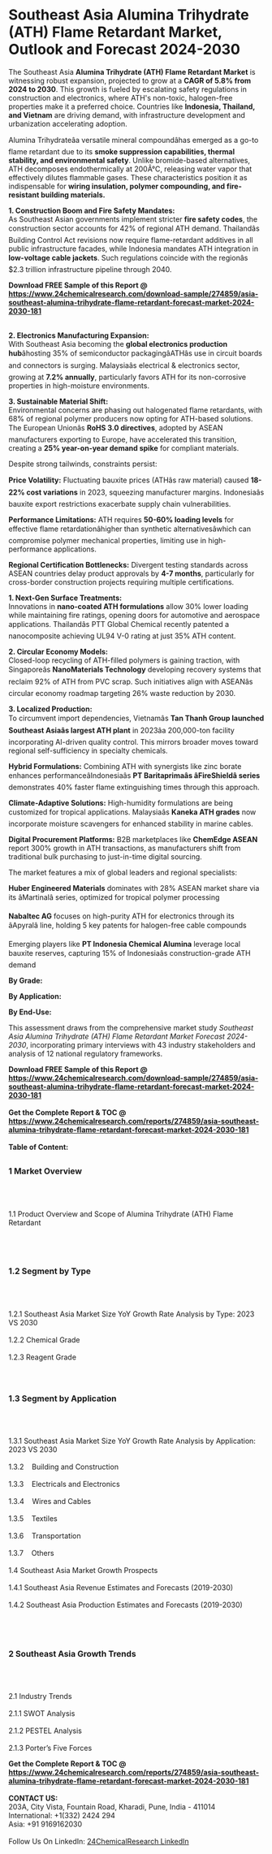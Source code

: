 <h1>Southeast Asia Alumina Trihydrate (ATH) Flame Retardant Market, Outlook and Forecast 2024-2030</h1><p>The Southeast Asia <strong>Alumina Trihydrate (ATH) Flame Retardant Market</strong> is witnessing robust expansion, projected to grow at a <strong>CAGR of 5.8% from 2024 to 2030</strong>. This growth is fueled by escalating safety regulations in construction and electronics, where ATH's non-toxic, halogen-free properties make it a preferred choice. Countries like <strong>Indonesia, Thailand, and Vietnam</strong> are driving demand, with infrastructure development and urbanization accelerating adoption.</p><p>Alumina Trihydrateâa versatile mineral compoundâhas emerged as a go-to flame retardant due to its <strong>smoke suppression capabilities, thermal stability, and environmental safety</strong>. Unlike bromide-based alternatives, ATH decomposes endothermically at 200Â°C, releasing water vapor that effectively dilutes flammable gases. These characteristics position it as indispensable for <strong>wiring insulation, polymer compounding, and fire-resistant building materials.</strong></p><p><strong>1. Construction Boom and Fire Safety Mandates:</strong><br>
As Southeast Asian governments implement stricter <strong>fire safety codes</strong>, the construction sector accounts for 42% of regional ATH demand. Thailandâs Building Control Act revisions now require flame-retardant additives in all public infrastructure facades, while Indonesia mandates ATH integration in <strong>low-voltage cable jackets</strong>. Such regulations coincide with the regionâs $2.3 trillion infrastructure pipeline through 2040.</p><div><b>Download FREE Sample of this Report @ 
            <a href="https://www.24chemicalresearch.com/download-sample/274859/asia-southeast-alumina-trihydrate-flame-retardant-forecast-market-2024-2030-181">
            https://www.24chemicalresearch.com/download-sample/274859/asia-southeast-alumina-trihydrate-flame-retardant-forecast-market-2024-2030-181</a></b></div><br><p><strong>2. Electronics Manufacturing Expansion:</strong><br>
With Southeast Asia becoming the <strong>global electronics production hub</strong>âhosting 35% of semiconductor packagingâATHâs use in circuit boards and connectors is surging. Malaysiaâs electrical &amp; electronics sector, growing at <strong>7.2% annually</strong>, particularly favors ATH for its non-corrosive properties in high-moisture environments.</p><p><strong>3. Sustainable Material Shift:</strong><br>
Environmental concerns are phasing out halogenated flame retardants, with 68% of regional polymer producers now opting for ATH-based solutions. The European Unionâs <strong>RoHS 3.0 directives</strong>, adopted by ASEAN manufacturers exporting to Europe, have accelerated this transition, creating a <strong>25% year-on-year demand spike</strong> for compliant materials.</p><p>Despite strong tailwinds, constraints persist:</p><p><strong>Price Volatility:</strong> Fluctuating bauxite prices (ATHâs raw material) caused <strong>18-22% cost variations</strong> in 2023, squeezing manufacturer margins. Indonesiaâs bauxite export restrictions exacerbate supply chain vulnerabilities.</p><p><strong>Performance Limitations:</strong> ATH requires <strong>50-60% loading levels</strong> for effective flame retardationâhigher than synthetic alternativesâwhich can compromise polymer mechanical properties, limiting use in high-performance applications.</p><p><strong>Regional Certification Bottlenecks:</strong> Divergent testing standards across ASEAN countries delay product approvals by <strong>4-7 months</strong>, particularly for cross-border construction projects requiring multiple certifications.</p><p><strong>1. Next-Gen Surface Treatments:</strong><br>
Innovations in <strong>nano-coated ATH formulations</strong> allow 30% lower loading while maintaining fire ratings, opening doors for automotive and aerospace applications. Thailandâs PTT Global Chemical recently patented a nanocomposite achieving UL94 V-0 rating at just 35% ATH content.</p><p><strong>2. Circular Economy Models:</strong><br>
Closed-loop recycling of ATH-filled polymers is gaining traction, with Singaporeâs <strong>NanoMaterials Technology</strong> developing recovery systems that reclaim 92% of ATH from PVC scrap. Such initiatives align with ASEANâs circular economy roadmap targeting 26% waste reduction by 2030.</p><p><strong>3. Localized Production:</strong><br>
To circumvent import dependencies, Vietnamâs <strong>Tan Thanh Group launched Southeast Asiaâs largest ATH plant</strong> in 2023âa 200,000-ton facility incorporating AI-driven quality control. This mirrors broader moves toward regional self-sufficiency in specialty chemicals.</p><p><strong>Hybrid Formulations:</strong> Combining ATH with synergists like zinc borate enhances performanceâIndonesiaâs <strong>PT Baritaprimaâs âFireShieldâ series</strong> demonstrates 40% faster flame extinguishing times through this approach.</p><p><strong>Climate-Adaptive Solutions:</strong> High-humidity formulations are being customized for tropical applications. Malaysiaâs <strong>Kaneka ATH grades</strong> now incorporate moisture scavengers for enhanced stability in marine cables.</p><p><strong>Digital Procurement Platforms:</strong> B2B marketplaces like <strong>ChemEdge ASEAN</strong> report 300% growth in ATH transactions, as manufacturers shift from traditional bulk purchasing to just-in-time digital sourcing.</p><p>The market features a mix of global leaders and regional specialists:</p><p><strong>Huber Engineered Materials</strong> dominates with 28% ASEAN market share via its âMartinalâ series, optimized for tropical polymer processing</p><p><strong>Nabaltec AG</strong> focuses on high-purity ATH for electronics through its âApyralâ line, holding 5 key patents for halogen-free cable compounds</p><p>Emerging players like <strong>PT Indonesia Chemical Alumina</strong> leverage local bauxite reserves, capturing 15% of Indonesiaâs construction-grade ATH demand</p><p><strong>By Grade:</strong></p><p><strong>By Application:</strong></p><p><strong>By End-Use:</strong></p><p>This assessment draws from the comprehensive market study <em>Southeast Asia Alumina Trihydrate (ATH) Flame Retardant Market Forecast 2024-2030</em>, incorporating primary interviews with 43 industry stakeholders and analysis of 12 national regulatory frameworks.</p><div><b>Download FREE Sample of this Report @ 
            <a href="https://www.24chemicalresearch.com/download-sample/274859/asia-southeast-alumina-trihydrate-flame-retardant-forecast-market-2024-2030-181">
            https://www.24chemicalresearch.com/download-sample/274859/asia-southeast-alumina-trihydrate-flame-retardant-forecast-market-2024-2030-181</a></b></div><br><div><b>Get the Complete Report & TOC @ 
            <a href="https://www.24chemicalresearch.com/reports/274859/asia-southeast-alumina-trihydrate-flame-retardant-forecast-market-2024-2030-181">
            https://www.24chemicalresearch.com/reports/274859/asia-southeast-alumina-trihydrate-flame-retardant-forecast-market-2024-2030-181</a></b></div><br>
            <b>Table of Content:</b><p><h2><span style="font-size:16px"><strong>1 Market Overview&nbsp;&nbsp; &nbsp;</strong></span></h2><br />
<br />
<p>1.1 Product Overview and Scope of Alumina Trihydrate (ATH) Flame Retardant&nbsp;</p><br />
<br />
<h2><strong><span style="font-size:16px">1.2 Segment by Type&nbsp;&nbsp; &nbsp;</span></strong></h2><br />
<br />
<p>1.2.1 Southeast Asia Market Size YoY Growth Rate Analysis by Type: 2023 VS 2030&nbsp;&nbsp; &nbsp;<br /><br />
1.2.2 Chemical Grade&nbsp;&nbsp; &nbsp;<br /><br />
1.2.3 Reagent Grade<br /><br />
<br />
<h2><span style="font-size:16px"><strong>1.3 Segment by Application&nbsp;&nbsp;</strong></span></h2><br />
<br />
<p>1.3.1 Southeast Asia Market Size YoY Growth Rate Analysis by Application: 2023 VS 2030&nbsp;&nbsp; &nbsp;<br /><br />
1.3.2&nbsp;&nbsp; &nbsp;Building and Construction<br /><br />
1.3.3&nbsp;&nbsp; &nbsp;Electricals and Electronics<br /><br />
1.3.4&nbsp;&nbsp; &nbsp;Wires and Cables<br /><br />
1.3.5&nbsp;&nbsp; &nbsp;Textiles<br /><br />
1.3.6&nbsp;&nbsp; &nbsp;Transportation<br /><br />
1.3.7&nbsp;&nbsp; &nbsp;Others<br /><br />
1.4 Southeast Asia Market Growth Prospects&nbsp;&nbsp; &nbsp;<br /><br />
1.4.1 Southeast Asia Revenue Estimates and Forecasts (2019-2030)&nbsp;&nbsp; &nbsp;<br /><br />
1.4.2 Southeast Asia Production Estimates and Forecasts (2019-2030)&nbsp;&nbsp;</p><br />
<br />
<h2><span style="font-size:16px"><strong>2 Southeast Asia Growth Trends&nbsp;&nbsp; &nbsp;</strong></span></h2><br />
<br />
<p>2.1 Industry Trends&nbsp;&nbsp; &nbsp;<br /><br />
2.1.1 SWOT Analysis&nbsp;&nbsp; &nbsp;<br /><br />
2.1.2 PESTEL Analysis&nbsp;&nbsp; &nbsp;<br /><br />
2.1.3 Porter&rsquo;s Five Forces </p><div><b>Get the Complete Report & TOC @ 
            <a href="https://www.24chemicalresearch.com/reports/274859/asia-southeast-alumina-trihydrate-flame-retardant-forecast-market-2024-2030-181">
            https://www.24chemicalresearch.com/reports/274859/asia-southeast-alumina-trihydrate-flame-retardant-forecast-market-2024-2030-181</a></b></div><br><b>CONTACT US:</b><br>
            203A, City Vista, Fountain Road, Kharadi, Pune, India - 411014<br>
            International: +1(332) 2424 294<br>
            Asia: +91 9169162030 <br><br>
            Follow Us On LinkedIn: <a href="https://www.linkedin.com/company/24chemicalresearch/">24ChemicalResearch LinkedIn</a>